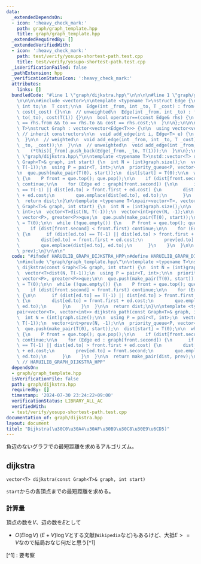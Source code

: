 ```yaml
---
data:
  _extendedDependsOn:
  - icon: ':heavy_check_mark:'
    path: graph/graph_template.hpp
    title: graph/graph_template.hpp
  _extendedRequiredBy: []
  _extendedVerifiedWith:
  - icon: ':heavy_check_mark:'
    path: test/verify/yosupo-shortest-path.test.cpp
    title: test/verify/yosupo-shortest-path.test.cpp
  _isVerificationFailed: false
  _pathExtension: hpp
  _verificationStatusIcon: ':heavy_check_mark:'
  attributes:
    links: []
  bundledCode: "#line 1 \"graph/dijkstra.hpp\"\n\n\n\n#line 1 \"graph/graph_template.hpp\"\
    \n\n\n\n#include <vector>\n\ntemplate <typename T>\nstruct Edge {\n  int from;\
    \ int to;\n  T cost;\n\n  Edge(int _from, int _to, T _cost) : from(_from), to(_to),\
    \ cost(_cost) {}\n\n  // unweighted\n  Edge(int _from, int _to) : from(_from),\
    \ to(_to), cost(T(1)) {}\n\n  bool operator==(const Edge& rhs) {\n    return from\
    \ == rhs.from && to == rhs.to && cost == rhs.cost;\n  }\n\n};\n\n\ntemplate <typename\
    \ T>\nstruct Graph : vector<vector<Edge<T>>> {\n\n  using vector<vector<Edge<T>>>::vector;\
    \ // inherit constructors\n\n  void add_edge(int i, Edge<T> e) {\n    (*this)[i].push_back(e);\n\
    \  }\n\n  // weighted\n  void add_edge(int _from, int _to, T _cost) {\n    (*this)[_from].push_back(Edge(_from,\
    \ _to, _cost));\n  }\n\n  // unweighted\n  void add_edge(int _from, int _to) {\n\
    \    (*this)[_from].push_back(Edge(_from, _to, T(1)));\n  }\n\n};\n\n\n#line 5\
    \ \"graph/dijkstra.hpp\"\n\ntemplate <typename T>\nstd::vector<T> dijkstra(const\
    \ Graph<T>& graph, int start) {\n  int N = (int)graph.size();\n  vector<T>dist(N,\
    \ T(-1));\n  using P = pair<T, int>;\n\n  priority_queue<P, vector<P>, greater<P>>que;\n\
    \n  que.push(make_pair(T(0), start));\n  dist[start] = T(0);\n\n  while (!que.empty())\
    \ {\n    P front = que.top(); que.pop();\n\n    if (dist[front.second] < front.first)\
    \ continue;\n\n    for (Edge ed : graph[front.second]) {\n\n      if (dist[ed.to]\
    \ == T(-1) || dist[ed.to] > front.first + ed.cost) {\n        dist[ed.to] = front.first\
    \ + ed.cost;\n        que.emplace(dist[ed.to], ed.to);\n      }\n    }\n  }\n\n\
    \  return dist;\n}\n\ntemplate <typename T>\npair<vector<T>, vector<int>> dijkstra_path(const\
    \ Graph<T>& graph, int start) {\n  int N = (int)graph.size();\n\n  using P = pair<T,\
    \ int>;\n  vector<T>dist(N, T(-1));\n  vector<int>prev(N, -1);\n\n  priority_queue<P,\
    \ vector<P>, greater<P>>que;\n  que.push(make_pair(T(0), start));\n  dist[start]\
    \ = T(0);\n\n  while (!que.empty()) {\n    P front = que.top(); que.pop();\n\n\
    \    if (dist[front.second] < front.first) continue;\n\n    for (Edge ed : graph[front.second])\
    \ {\n      if (dist[ed.to] == T(-1) || dist[ed.to] > front.first + ed.cost) {\n\
    \        dist[ed.to] = front.first + ed.cost;\n        prev[ed.to] = front.second;\n\
    \        que.emplace(dist[ed.to], ed.to);\n      }\n    }\n  }\n\n  return make_pair(dist,\
    \ prev);\n}\n\n\n"
  code: "#ifndef HARUILIB_GRAPH_DIJKSTRA_HPP\n#define HARUILIB_GRAPH_DIJKSTRA_HPP\n\
    \n#include \"graph/graph_template.hpp\"\n\ntemplate <typename T>\nstd::vector<T>\
    \ dijkstra(const Graph<T>& graph, int start) {\n  int N = (int)graph.size();\n\
    \  vector<T>dist(N, T(-1));\n  using P = pair<T, int>;\n\n  priority_queue<P,\
    \ vector<P>, greater<P>>que;\n\n  que.push(make_pair(T(0), start));\n  dist[start]\
    \ = T(0);\n\n  while (!que.empty()) {\n    P front = que.top(); que.pop();\n\n\
    \    if (dist[front.second] < front.first) continue;\n\n    for (Edge ed : graph[front.second])\
    \ {\n\n      if (dist[ed.to] == T(-1) || dist[ed.to] > front.first + ed.cost)\
    \ {\n        dist[ed.to] = front.first + ed.cost;\n        que.emplace(dist[ed.to],\
    \ ed.to);\n      }\n    }\n  }\n\n  return dist;\n}\n\ntemplate <typename T>\n\
    pair<vector<T>, vector<int>> dijkstra_path(const Graph<T>& graph, int start) {\n\
    \  int N = (int)graph.size();\n\n  using P = pair<T, int>;\n  vector<T>dist(N,\
    \ T(-1));\n  vector<int>prev(N, -1);\n\n  priority_queue<P, vector<P>, greater<P>>que;\n\
    \  que.push(make_pair(T(0), start));\n  dist[start] = T(0);\n\n  while (!que.empty())\
    \ {\n    P front = que.top(); que.pop();\n\n    if (dist[front.second] < front.first)\
    \ continue;\n\n    for (Edge ed : graph[front.second]) {\n      if (dist[ed.to]\
    \ == T(-1) || dist[ed.to] > front.first + ed.cost) {\n        dist[ed.to] = front.first\
    \ + ed.cost;\n        prev[ed.to] = front.second;\n        que.emplace(dist[ed.to],\
    \ ed.to);\n      }\n    }\n  }\n\n  return make_pair(dist, prev);\n}\n\n#endif\
    \ // HARUILIB_GRAPH_DIJKSTRA_HPP"
  dependsOn:
  - graph/graph_template.hpp
  isVerificationFile: false
  path: graph/dijkstra.hpp
  requiredBy: []
  timestamp: '2024-07-30 23:24:22+09:00'
  verificationStatus: LIBRARY_ALL_AC
  verifiedWith:
  - test/verify/yosupo-shortest-path.test.cpp
documentation_of: graph/dijkstra.hpp
layout: document
titel: "Dijkstra(\u30C0\u30A4\u30AF\u30B9\u30C8\u30E9\u6CD5)"
---
```


負辺のないグラフでの最短距離を求めるアルゴリズム。

## dijkstra
```
vector<T> dijkstra(const Graph<T>& graph, int start)
```

`start`からの各頂点までの最短距離を求める。

### 計算量
頂点の数を$V$、辺の数を$E$として

- $O(E \log V)$ $(E+V) \log V$とする文献(`Wikipedia`など)もあるけど、大抵$E >= V$なので結局おなじ何だと思う[^1]

[^1] : 要考察